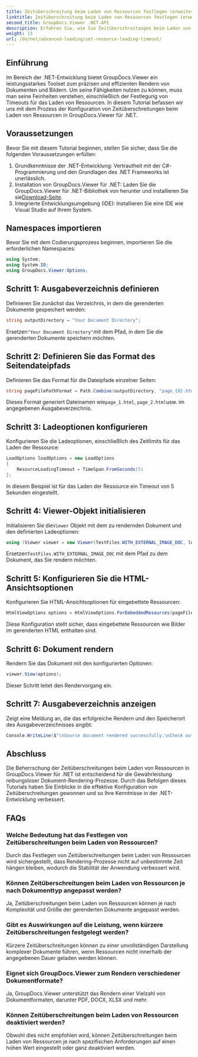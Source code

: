 ```yaml
---
title: Zeitüberschreitung beim Laden von Ressourcen festlegen (erweitert)
linktitle: Zeitüberschreitung beim Laden von Ressourcen festlegen (erweitert)
second_title: GroupDocs.Viewer .NET-API
description: Erfahren Sie, wie Sie Zeitüberschreitungen beim Laden von Ressourcen in GroupDocs.Viewer für .NET effizient konfigurieren. Präzise und stabile Wiedergabe von Masterdokumenten.
weight: 13
url: /de/net/advanced-loading/set-resource-loading-timeout/
---
```

## Einführung
Im Bereich der .NET-Entwicklung bietet GroupDocs.Viewer ein leistungsstarkes Toolset zum präzisen und effizienten Rendern von Dokumenten und Bildern. Um seine Fähigkeiten nutzen zu können, muss man seine Feinheiten verstehen, einschließlich der Festlegung von Timeouts für das Laden von Ressourcen. In diesem Tutorial befassen wir uns mit dem Prozess der Konfiguration von Zeitüberschreitungen beim Laden von Ressourcen in GroupDocs.Viewer für .NET.
## Voraussetzungen
Bevor Sie mit diesem Tutorial beginnen, stellen Sie sicher, dass Sie die folgenden Voraussetzungen erfüllen:
1. Grundkenntnisse der .NET-Entwicklung: Vertrautheit mit der C#-Programmierung und den Grundlagen des .NET Frameworks ist unerlässlich.
2.  Installation von GroupDocs.Viewer für .NET: Laden Sie die GroupDocs.Viewer für .NET-Bibliothek von herunter und installieren Sie sie[Download-Seite](https://releases.groupdocs.com/viewer/net/).
3. Integrierte Entwicklungsumgebung (IDE): Installieren Sie eine IDE wie Visual Studio auf Ihrem System.

## Namespaces importieren
Bevor Sie mit dem Codierungsprozess beginnen, importieren Sie die erforderlichen Namespaces:
```csharp
using System;
using System.IO;
using GroupDocs.Viewer.Options;
```

## Schritt 1: Ausgabeverzeichnis definieren
Definieren Sie zunächst das Verzeichnis, in dem die gerenderten Dokumente gespeichert werden:
```csharp
string outputDirectory = "Your Document Directory";
```
 Ersetzen`"Your Document Directory"`mit dem Pfad, in dem Sie die gerenderten Dokumente speichern möchten.
## Schritt 2: Definieren Sie das Format des Seitendateipfads
Definieren Sie das Format für die Dateipfade einzelner Seiten:
```csharp
string pageFilePathFormat = Path.Combine(outputDirectory, "page_{0}.html");
```
 Dieses Format generiert Dateinamen wie`page_1.html`, `page_2.html`usw. im angegebenen Ausgabeverzeichnis.
## Schritt 3: Ladeoptionen konfigurieren
Konfigurieren Sie die Ladeoptionen, einschließlich des Zeitlimits für das Laden der Ressource:
```csharp
LoadOptions loadOptions = new LoadOptions
{
    ResourceLoadingTimeout = TimeSpan.FromSeconds(5)
};
```
In diesem Beispiel ist für das Laden der Ressource ein Timeout von 5 Sekunden eingestellt.
## Schritt 4: Viewer-Objekt initialisieren
 Initialisieren Sie die`Viewer` Objekt mit dem zu rendernden Dokument und den definierten Ladeoptionen:
```csharp
using (Viewer viewer = new Viewer(TestFiles.WITH_EXTERNAL_IMAGE_DOC, loadOptions))
```
 Ersetzen`TestFiles.WITH_EXTERNAL_IMAGE_DOC` mit dem Pfad zu dem Dokument, das Sie rendern möchten.
## Schritt 5: Konfigurieren Sie die HTML-Ansichtsoptionen
Konfigurieren Sie HTML-Ansichtsoptionen für eingebettete Ressourcen:
```csharp
HtmlViewOptions options = HtmlViewOptions.ForEmbeddedResources(pageFilePathFormat);
```
Diese Konfiguration stellt sicher, dass eingebettete Ressourcen wie Bilder im gerenderten HTML enthalten sind.
## Schritt 6: Dokument rendern
Rendern Sie das Dokument mit den konfigurierten Optionen:
```csharp
viewer.View(options);
```
Dieser Schritt leitet den Rendervorgang ein.
## Schritt 7: Ausgabeverzeichnis anzeigen
Zeigt eine Meldung an, die das erfolgreiche Rendern und den Speicherort des Ausgabeverzeichnisses angibt:
```csharp
Console.WriteLine($"\nSource document rendered successfully.\nCheck output in {outputDirectory}.");
```

## Abschluss
Die Beherrschung der Zeitüberschreitungen beim Laden von Ressourcen in GroupDocs.Viewer für .NET ist entscheidend für die Gewährleistung reibungsloser Dokument-Rendering-Prozesse. Durch das Befolgen dieses Tutorials haben Sie Einblicke in die effektive Konfiguration von Zeitüberschreitungen gewonnen und so Ihre Kenntnisse in der .NET-Entwicklung verbessert.
## FAQs
### Welche Bedeutung hat das Festlegen von Zeitüberschreitungen beim Laden von Ressourcen?
Durch das Festlegen von Zeitüberschreitungen beim Laden von Ressourcen wird sichergestellt, dass Rendering-Prozesse nicht auf unbestimmte Zeit hängen bleiben, wodurch die Stabilität der Anwendung verbessert wird.
### Können Zeitüberschreitungen beim Laden von Ressourcen je nach Dokumenttyp angepasst werden?
Ja, Zeitüberschreitungen beim Laden von Ressourcen können je nach Komplexität und Größe der gerenderten Dokumente angepasst werden.
### Gibt es Auswirkungen auf die Leistung, wenn kürzere Zeitüberschreitungen festgelegt werden?
Kürzere Zeitüberschreitungen können zu einer unvollständigen Darstellung komplexer Dokumente führen, wenn Ressourcen nicht innerhalb der angegebenen Dauer geladen werden können.
### Eignet sich GroupDocs.Viewer zum Rendern verschiedener Dokumentformate?
Ja, GroupDocs.Viewer unterstützt das Rendern einer Vielzahl von Dokumentformaten, darunter PDF, DOCX, XLSX und mehr.
### Können Zeitüberschreitungen beim Laden von Ressourcen deaktiviert werden?
Obwohl dies nicht empfohlen wird, können Zeitüberschreitungen beim Laden von Ressourcen je nach spezifischen Anforderungen auf einen hohen Wert eingestellt oder ganz deaktiviert werden.